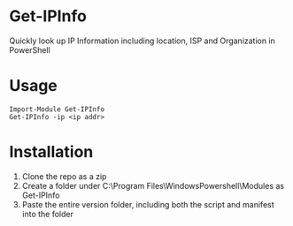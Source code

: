 # Get-IPInfo
Quickly look up IP Information including location, ISP and Organization in PowerShell

# Usage

``` 
Import-Module Get-IPInfo
Get-IPInfo -ip <ip addr>
```
# Installation
1. Clone the repo as a zip
2. Create a folder under C:\Program Files\WindowsPowershell\Modules as Get-IPInfo
3. Paste the entire version folder, including both the script and manifest into the folder
